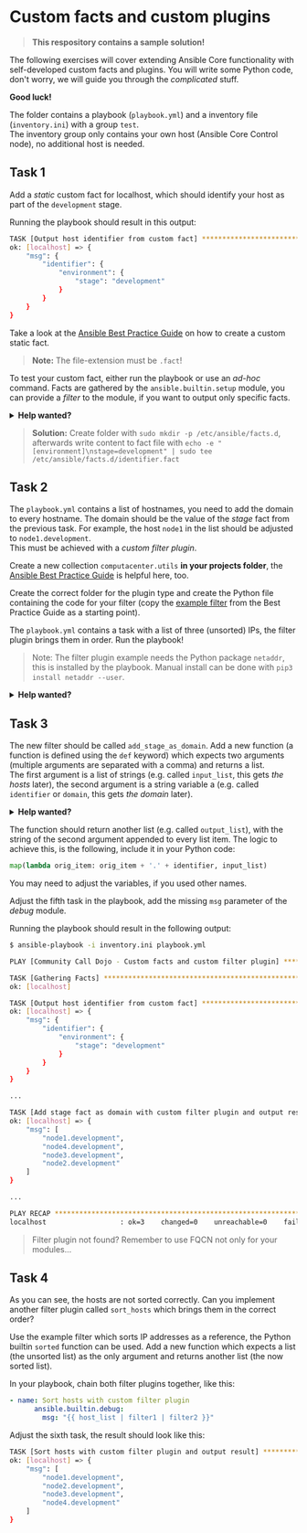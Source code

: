# Custom facts and custom plugins

> **This respository contains a sample solution!**

The following exercises will cover extending Ansible Core functionality with self-developed custom facts and plugins. You will write some Python code, don't worry, we will guide you through the *complicated* stuff.

**Good luck!**

The folder contains a playbook (`playbook.yml`) and a inventory file (`inventory.ini`) with a group `test`.  
The inventory group only contains your own host (Ansible Core Control node), no additional host is needed.

## Task 1

Add a *static* custom fact for localhost, which should identify your host as part of the `development` stage.

Running the playbook should result in this output:

```bash
TASK [Output host identifier from custom fact] *********************************************************************
ok: [localhost] => {
    "msg": {
        "identifier": {
            "environment": {
                "stage": "development"
            }
        }
    }
}
```

Take a look at the [Ansible Best Practice Guide](https://timgrt.github.io/Ansible-Best-Practices/development/extending/#static-facts) on how to create a custom static fact.

> **Note:** The file-extension must be `.fact`!

To test your custom fact, either run the playbook or use an *ad-hoc* command. Facts are gathered by the `ansible.builtin.setup` module, you can provide a *filter* to the module, if you want to output only specific facts.

<p>
<details>
<summary><b>Help wanted?</b></summary>

Use the following ad-hoc command to output custom facts:

```bash
ansible -i inventory.ini test -m ansible.builtin.setup -a filter=ansible_local
```

</details>
</p>

> **Solution:** Create folder with `sudo mkdir -p /etc/ansible/facts.d`, afterwards write content to fact file with `echo -e "[environment]\nstage=development" | sudo tee /etc/ansible/facts.d/identifier.fact`

## Task 2

The `playbook.yml` contains a list of hostnames, you need to add the domain to every hostname. The domain should be the value of the *stage* fact from the previous task. For example, the host `node1` in the list should be adjusted to `node1.development`.  
This must be achieved with a *custom filter plugin*.

Create a new collection `computacenter.utils` **in your projects folder**, the [Ansible Best Practice Guide](https://timgrt.github.io/Ansible-Best-Practices/development/extending/#store-custom-content) is helpful here, too.

Create the correct folder for the plugin type and create the Python file containing the code for your filter (copy the [example filter](https://timgrt.github.io/Ansible-Best-Practices/development/extending/#filter-plugins) from the Best Practice Guide as a starting point).

The `playbook.yml` contains a task with a list of three (unsorted) IPs, the filter plugin brings them in order. Run the playbook!

> Note: The filter plugin example needs the Python package `netaddr`, this is installed by the playbook. Manual install can be done with `pip3 install netaddr --user`.

<p>
<details>
<summary><b>Help wanted?</b></summary>

Ensure that your project has the following structure:

```bash
.
├── README.md
├── collections
│   └── ansible_collections
│       └── computacenter
│           └── utils
│               ├── README.md
│               ├── galaxy.yml
│               └── plugins
│                   ├── README.md
│                   └── filter
│                       └── cc_filter_plugins.py
├── inventory.ini
└── playbook.yml
```

</details>
</p>

## Task 3

The new filter should be called `add_stage_as_domain`. Add a new function (a function is defined using the `def` keyword) which expects two arguments (multiple arguments are separated with a comma) and returns a list.  
The first argument is a list of strings (e.g. called `input_list`, this gets *the hosts* later), the second argument is a string variable a (e.g. called `identifier` or `domain`, this gets *the domain* later).  

<p>
<details>
<summary><b>Help wanted?</b></summary>

This is the defintion start:

```python
def add_stage_as_domain(input_list, identifier):
```

</details>
</p>

The function should return another list (e.g. called `output_list`), with the string of the second argument appended to every list item. The logic to achieve this, is the following, include it in your Python code:

```python
map(lambda orig_item: orig_item + '.' + identifier, input_list)
```

You may need to adjust the variables, if you used other names.

Adjust the fifth task in the playbook, add the missing `msg` parameter of the *debug* module.

Running the playbook should result in the following output:

```bash
$ ansible-playbook -i inventory.ini playbook.yml 

PLAY [Community Call Dojo - Custom facts and custom filter plugin] *************************************************

TASK [Gathering Facts] *********************************************************************************************
ok: [localhost]

TASK [Output host identifier from custom fact] *********************************************************************
ok: [localhost] => {
    "msg": {
        "identifier": {
            "environment": {
                "stage": "development"
            }
        }
    }
}

...

TASK [Add stage fact as domain with custom filter plugin and output result] ****************************************
ok: [localhost] => {
    "msg": [
        "node1.development",
        "node4.development",
        "node3.development",
        "node2.development"
    ]
}

...

PLAY RECAP *********************************************************************************************************
localhost                  : ok=3    changed=0    unreachable=0    failed=0    skipped=0    rescued=0    ignored=0   

```

> Filter plugin not found? Remember to use FQCN not only for your modules...

## Task 4

As you can see, the hosts are not sorted correctly. Can you implement another filter plugin called `sort_hosts` which brings them in the correct order?

Use the example filter which sorts IP addresses as a reference, the Python builtin `sorted` function can be used. Add a new function which expects a list (the unsorted list) as the only argument and returns another list (the now sorted list).

In your playbook, chain both filter plugins together, like this:

```yaml
- name: Sort hosts with custom filter plugin
      ansible.builtin.debug:
        msg: "{{ host_list | filter1 | filter2 }}"
```

Adjust the sixth task, the result should look like this:

```bash
TASK [Sort hosts with custom filter plugin and output result] *************************************
ok: [localhost] => {
    "msg": [
        "node1.development",
        "node2.development",
        "node3.development",
        "node4.development"
    ]
}
```
